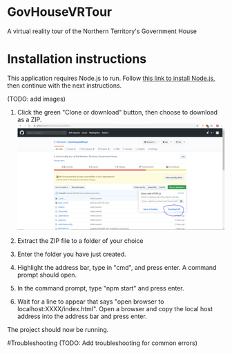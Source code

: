 # GovHouseVRTour
 A virtual reality tour of the Northern Territory's Government House

# Installation instructions
This application requires Node.js to run. Follow [this link to install Node.js,](https://nodejs.org/en/) then continue with the next instructions.

(TODO: add images)
1. Click the green "Clone or download" button, then choose to download as a ZIP.
![Step 1](/README_images/step1.png)

2. Extract the ZIP file to a folder of your choice

3. Enter the folder you have just created.

4. Highlight the address bar, type in "cmd", and press enter. A command prompt should open.

5. In the command prompt, type "npm start" and press enter.

6. Wait for a line to appear that says "open browser to localhost:XXXX/index.html". Open a browser and copy the local host address into the address bar and press enter.

The project should now be running.

#Troubleshooting
(TODO: Add troubleshooting for common errors)
